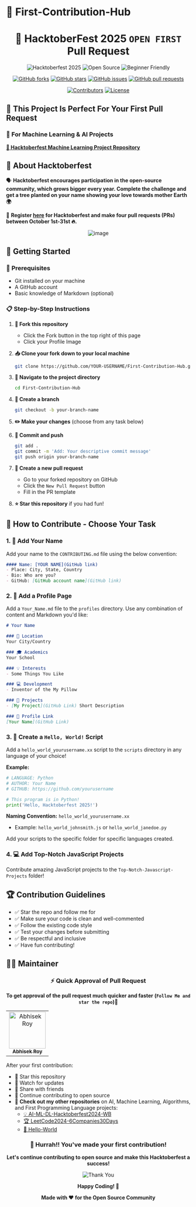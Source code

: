 # 🎃 First-Contribution-Hub

<div align="center">

# 🚀 HacktoberFest 2025 `OPEN FIRST` Pull Request

![Hacktoberfest 2025](https://img.shields.io/badge/Hacktoberfest-2025-orange.svg?style=for-the-badge&logo=hacktoberfest&logoColor=white)
![Open Source](https://img.shields.io/badge/Open%20Source-❤️-red.svg?style=for-the-badge)
![Beginner Friendly](https://img.shields.io/badge/Beginner-Friendly-green.svg?style=for-the-badge)

[![GitHub forks](https://img.shields.io/github/forks/abhisek247767/First-Contribution-Hub?style=for-the-badge&logo=github)](https://github.com/abhisek247767/First-Contribution-Hub/network)
[![GitHub stars](https://img.shields.io/github/stars/abhisek247767/First-Contribution-Hub?style=for-the-badge&logo=github)](https://github.com/abhisek247767/First-Contribution-Hub/stargazers)
[![GitHub issues](https://img.shields.io/github/issues/abhisek247767/First-Contribution-Hub?style=for-the-badge&logo=github)](https://github.com/abhisek247767/First-Contribution-Hub/issues)
[![GitHub pull requests](https://img.shields.io/github/issues-pr/abhisek247767/First-Contribution-Hub?style=for-the-badge&logo=github)](https://github.com/abhisek247767/First-Contribution-Hub/pulls)

[![Contributors](https://img.shields.io/github/contributors/abhisek247767/First-Contribution-Hub?style=for-the-badge&logo=github)](https://github.com/abhisek247767/First-Contribution-Hub/graphs/contributors)
[![License](https://img.shields.io/github/license/abhisek247767/First-Contribution-Hub?style=for-the-badge)](https://github.com/abhisek247767/First-Contribution-Hub/blob/master/LICENSE)

</div>


## 🌟 **This Project Is Perfect For Your First Pull Request**

### 🤖 For Machine Learning & AI Projects
**[🔗 Hacktoberfest Machine Learning Project Repository](https://github.com/abhisek247767/AI-ML-DL-Hacktoberfest2024-WB)**



## 📢 **About Hacktoberfest**

🗣 **Hacktoberfest encourages participation in the open-source community, which grows bigger every year. Complete the challenge and get a tree planted on your name showing your love towards mother Earth 🌍**

📢 **Register [here](https://hacktoberfest.digitalocean.com) for Hacktoberfest and make four pull requests (PRs) between October 1st-31st 🔥.**

<div align="center">

![image](https://github.com/user-attachments/assets/026e22ba-8b88-4549-a18d-e3ec884f6d0c)


</div>



## 🚀 **Getting Started**

### 🔧 **Prerequisites**
- Git installed on your machine
- A GitHub account
- Basic knowledge of Markdown (optional)

### 📋 **Step-by-Step Instructions**

1. **🍴 Fork this repository**
   - Click the Fork button in the top right of this page
   - Click your Profile Image

2. **📥 Clone your fork down to your local machine**
   ```bash
   git clone https://github.com/YOUR-USERNAME/First-Contribution-Hub.git
   ```

3. **📁 Navigate to the project directory**
   ```bash
   cd First-Contribution-Hub
   ```

4. **🌿 Create a branch**
   ```bash
   git checkout -b your-branch-name
   ```

5. **✏️ Make your changes** (choose from any task below)

6. **💾 Commit and push**
   ```bash
   git add .
   git commit -m 'Add: Your descriptive commit message'
   git push origin your-branch-name
   ```

7. **🔄 Create a new pull request**
   - Go to your forked repository on GitHub
   - Click the `New Pull Request` button
   - Fill in the PR template

8. **⭐ Star this repository** if you had fun!



## 🎯 **How to Contribute - Choose Your Task**

### 1. 📝 **Add Your Name**

Add your name to the `CONTRIBUTING.md` file using the below convention:

```markdown
#### Name: [YOUR NAME](GitHub link)
- Place: City, State, Country
- Bio: Who are you?
- GitHub: [GitHub account name](GitHub link)
```

### 2. 👤 **Add a Profile Page**

Add a `Your_Name.md` file to the `profiles` directory. Use any combination of content and Markdown you'd like:

```markdown
# Your Name

### 📍 Location
Your City/Country

### 🎓 Academics
Your School

### 💡 Interests
- Some Things You Like

### 💻 Development
- Inventor of the My Pillow

### 🚀 Projects
- [My Project](GitHub Link) Short Description

### 🔗 Profile Link
[Your Name](GitHub Link)
```

### 3. 👋 **Create a `Hello, World!` Script**

Add a `hello_world_yourusername.xx` script to the `scripts` directory in any language of your choice!

**Example:**
```python
# LANGUAGE: Python
# AUTHOR: Your Name
# GITHUB: https://github.com/yourusername

# This program is in Python!
print('Hello, Hacktoberfest 2025!')
```

**Naming Convention:** `hello_world_yourusername.xx`
- Example: `hello_world_johnsmith.js` or `hello_world_janedoe.py`

Add your scripts to the specific folder for specific languages created.

### 4. 💻 **Add Top-Notch JavaScript Projects**

Contribute amazing JavaScript projects to the `Top-Notch-Javascript-Projects` folder!


## 🏆 **Contribution Guidelines**
- ✅ Star the repo and follow me for 
- ✅ Make sure your code is clean and well-commented
- ✅ Follow the existing code style
- ✅ Test your changes before submitting
- ✅ Be respectful and inclusive
- ✅ Have fun contributing!





## 👨‍💻 **Maintainer**

<div align="center">

### ⚡ **Quick Approval of Pull Request**
**To get approval of the pull request much quicker and faster (`Follow Me and star the repo`)🚀**

<table>
<tr>
<td align="center">
<a href="https://github.com/abhisek247767">
<img src="https://avatars.githubusercontent.com/abhisek247767?size=100" width="100px;" alt="Abhisek Roy"/>
<br />
<sub><b>Abhisek Roy</b></sub>
</a>
<br />

</td>
</tr>
</table>

</div>



After your first contribution:

- 🌟 Star this repository  
- 👀 Watch for updates  
- 🔄 Share with friends  
- 🎯 Continue contributing to open source  
- 📌 **Check out my other repositories** on AI, Machine Learning, Algorithms, and First Programming Language projects:
  - [💡 AI-ML-DL-Hacktoberfest2024-WB](https://github.com/abhisek247767/AI-ML-DL-Hacktoberfest2024-WB)
  - [🏆 LeetCode2024-6Companies30Days](https://github.com/abhisek247767/LeetCode2024-6Companies30Days)
  - [👋 Hello-World](https://github.com/abhisek247767/Hello-World)



<div align="center">

### 🎉 **Hurrah!! You've made your first contribution!**
**Let's continue contributing to open source and make this Hacktoberfest a success!**

![Thank You](https://img.shields.io/badge/Thank%20You-For%20Contributing-brightgreen.svg?style=for-the-badge)

**Happy Coding! 🚀**

</div>



<div align="center">

**Made with ❤️ for the Open Source Community**

</div>
